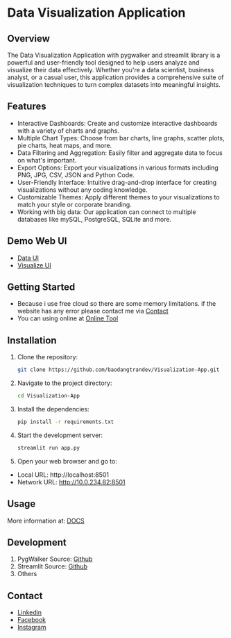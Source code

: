 # Data Visualization Application
## Overview
The Data Visualization Application with pygwalker and streamlit library is a powerful and user-friendly tool designed to help users analyze and visualize their data effectively. Whether you're a data scientist, business analyst, or a casual user, this application provides a comprehensive suite of visualization techniques to turn complex datasets into meaningful insights.
## Features
- Interactive Dashboards: Create and customize interactive dashboards with a variety of charts and graphs.
- Multiple Chart Types: Choose from bar charts, line graphs, scatter plots, pie charts, heat maps, and more.
- Data Filtering and Aggregation: Easily filter and aggregate data to focus on what's important.
- Export Options: Export your visualizations in various formats including PNG, JPG, CSV, JSON and Python Code.
- User-Friendly Interface: Intuitive drag-and-drop interface for creating visualizations without any coding knowledge.
- Customizable Themes: Apply different themes to your visualizations to match your style or corporate branding.
- Working with big data: Our application can connect to multiple databases like mySQL, PostgreSQL, SQLite and more.
## Demo Web UI
- [Data UI](images/dataset_render.png)
- [Visualize UI](images/demo_chart.png)
## Getting Started
- Because i use free cloud so there are some memory limitations. if the website has any error please contact me via [Contact](#Contact)
- You can using online at [Online Tool](https://hcmut-student-visualization.streamlit.app/)
## Installation
1. Clone the repository:
    ```bash
    git clone https://github.com/baodangtrandev/Visualization-App.git
    ```

2. Navigate to the project directory:
    ```bash
    cd Visualization-App
    ```

3. Install the dependencies:
    ```bash
    pip install -r requirements.txt
    ```

4. Start the development server:
    ```bash
    streamlit run app.py
    ```

5. Open your web browser and go to:
- Local URL: http://localhost:8501
- Network URL: http://10.0.234.82:8501

## Usage
More information at: [DOCS](https://kanaries.net/pygwalker)

## Development
1. PygWalker Source: [Github](https://github.com/Kanaries/pygwalker)
2. Streamlit Source: [Github](https://github.com/streamlit/streamlit)
3. Others

## Contact
- [Linkedin](https://www.linkedin.com/in/baotrandang/)
- [Facebook](https://www.facebook.com/dangbao.19)
- [Instagram](https://www.instagram.com/dangbao.19?igsh=MWdkYjI1MjUybGVqYg%3D%3D&utm_source=qr)






